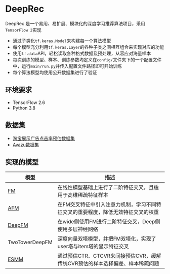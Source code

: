 # DeepRec
DeepRec 是一个易用、易扩展、模块化的深度学习推荐算法项目，采用 `TensorFlow 2`实现
- 通过子类化`tf.keras.Model`来构建每一个算法模型
- 每个模型充分利用`tf.keras.Layer`的各种子类之间相互组合来实现对应的功能
- 使用`tf.data`API，轻松读取各种格式数据及预处理，从容应对海量样本
- 每次训练的模型、样本、训练参数均定义在`config/`文件夹下的一个配置文件中，运行`main/run.py`并传入配置文件路径即可开始训练
- 每个算法模型均使用公开数据集进行了验证

## 环境要求
* TensorFlow 2.6
* Python 3.8

## 数据集
- [淘宝展示广告点击率预估数据集](https://tianchi.aliyun.com/dataset/56)
- [Avazu数据集](https://www.kaggle.com/c/avazu-ctr-prediction/data?spm=a2c4g.11186623.0.0.46319507CFcyDY)

## 实现的模型
| 模型   |  描述   |
| ---- | ---- |
|   [FM](https://www.csie.ntu.edu.tw/~b97053/paper/Rendle2010FM.pdf)   |   在线性模型基础上进行了二阶特征交叉，且适用于高维稀疏特征样本   |
|   [AFM](https://arxiv.org/pdf/1708.04617.pdf)   |   在FM交叉特征中引入注意力机制，学习不同特征交叉的重要程度，降低无效特征交叉的权重   |
|   [DeepFM](https://www.ijcai.org/proceedings/2017/0239.pdf)   |   在wide侧使用FM进行二阶特征交叉，Deep侧使用多层神经网络   |
|   TwoTowerDeepFM   |   深度向量双塔模型，并把FM双塔化，实现了user塔与item塔的显示特征交叉   |
|   [ESMM](https://arxiv.org/abs/1804.07931)   |   通过预估CTR、CTCVR来间接预估CVR，缓解传统CVR预估的样本选择偏差、样本稀疏问题   |

